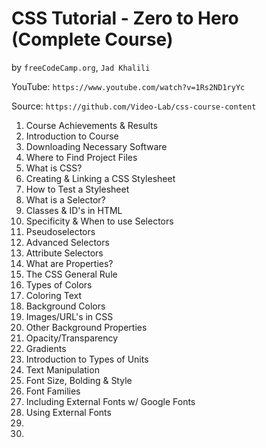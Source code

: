 # CSS Tutorial - Zero to Hero (Complete Course)
by `freeCodeCamp.org`, `Jad Khalili`

YouTube: `https://www.youtube.com/watch?v=1Rs2ND1ryYc`

Source: `https://github.com/Video-Lab/css-course-content`

1. Course Achievements & Results
2. Introduction to Course
3. Downloading Necessary Software
4. Where to Find Project Files
5. What is CSS?
6. Creating & Linking a CSS Stylesheet
7. How to Test a Stylesheet
8. What is a Selector?
9. Classes & ID's in HTML
10. Specificity & When to use Selectors
11. Pseudoselectors
12. Advanced Selectors
13. Attribute Selectors
14. What are Properties?
15. The CSS General Rule
16. Types of Colors
17. Coloring Text
18. Background Colors
19. Images/URL's in CSS
20. Other Background Properties
21. Opacity/Transparency
22. Gradients
23. Introduction to Types of Units
24. Text Manipulation
25. Font Size, Bolding & Style
26. Font Families
27. Including External Fonts w/ Google Fonts
28. Using External Fonts
29.
30.